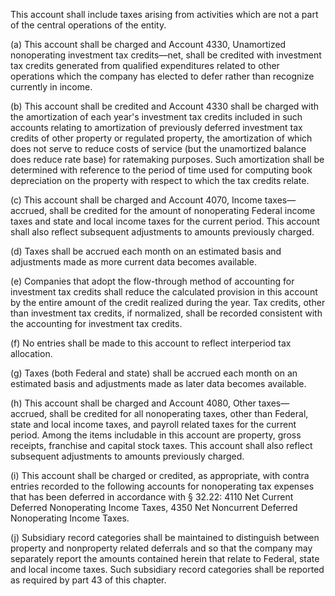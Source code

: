 This account shall include taxes arising from activities which are not a part of the central operations of the entity.

(a) This account shall be charged and Account 4330, Unamortized nonoperating investment tax credits—net, shall be credited with investment tax credits generated from qualified expenditures related to other operations which the company has elected to defer rather than recognize currently in income.

(b) This account shall be credited and Account 4330 shall be charged with the amortization of each year's investment tax credits included in such accounts relating to amortization of previously deferred investment tax credits of other property or regulated property, the amortization of which does not serve to reduce costs of service (but the unamortized balance does reduce rate base) for ratemaking purposes. Such amortization shall be determined with reference to the period of time used for computing book depreciation on the property with respect to which the tax credits relate.

(c) This account shall be charged and Account 4070, Income taxes—accrued, shall be credited for the amount of nonoperating Federal income taxes and state and local income taxes for the current period. This account shall also reflect subsequent adjustments to amounts previously charged.

(d) Taxes shall be accrued each month on an estimated basis and adjustments made as more current data becomes available.

(e) Companies that adopt the flow-through method of accounting for investment tax credits shall reduce the calculated provision in this account by the entire amount of the credit realized during the year. Tax credits, other than investment tax credits, if normalized, shall be recorded consistent with the accounting for investment tax credits.

(f) No entries shall be made to this account to reflect interperiod tax allocation.

(g) Taxes (both Federal and state) shall be accrued each month on an estimated basis and adjustments made as later data becomes available.

(h) This account shall be charged and Account 4080, Other taxes—accrued, shall be credited for all nonoperating taxes, other than Federal, state and local income taxes, and payroll related taxes for the current period. Among the items includable in this account are property, gross receipts, franchise and capital stock taxes. This account shall also reflect subsequent adjustments to amounts previously charged.

(i) This account shall be charged or credited, as appropriate, with contra entries recorded to the following accounts for nonoperating tax expenses that has been deferred in accordance with § 32.22: 4110 Net Current Deferred Nonoperating Income Taxes, 4350 Net Noncurrent Deferred Nonoperating Income Taxes.

(j) Subsidiary record categories shall be maintained to distinguish between property and nonproperty related deferrals and so that the company may separately report the amounts contained herein that relate to Federal, state and local income taxes. Such subsidiary record categories shall be reported as required by part 43 of this chapter.

